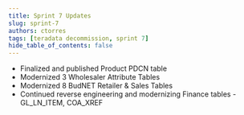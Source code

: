 ```yaml
---
title: Sprint 7 Updates
slug: sprint-7
authors: ctorres
tags: [teradata decommission, sprint 7]
hide_table_of_contents: false
---
```


- Finalized and published Product PDCN table
- Modernized 3 Wholesaler Attribute Tables
- Modernized 8 BudNET Retailer & Sales Tables
- Continued reverse engineering and modernizing Finance tables - GL_LN_ITEM, COA_XREF
